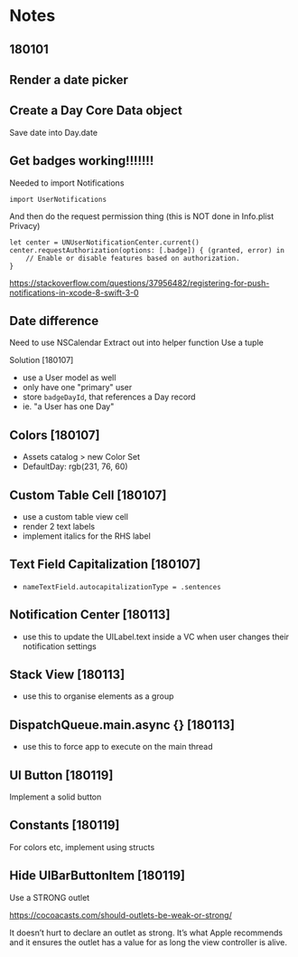 # Notes

## 180101
## Render a date picker



## Create a Day Core Data object

Save date into Day.date



## Get badges working!!!!!!!
Needed to import Notifications
```
import UserNotifications
```

And then do the request permission thing (this is NOT done in Info.plist
Privacy)
```
let center = UNUserNotificationCenter.current()
center.requestAuthorization(options: [.badge]) { (granted, error) in
    // Enable or disable features based on authorization.
}
```

https://stackoverflow.com/questions/37956482/registering-for-push-notifications-in-xcode-8-swift-3-0



## Date difference
Need to use NSCalendar
Extract out into helper function
Use a tuple


Solution [180107]
- use a User model as well
- only have one "primary" user
- store `badgeDayId`, that references a Day record
- ie. "a User has one Day"

## Colors [180107]
- Assets catalog > new Color Set
- DefaultDay: rgb(231, 76, 60)


## Custom Table Cell [180107]
- use a custom table view cell
- render 2 text labels
- implement italics for the RHS label


## Text Field Capitalization [180107]
- `nameTextField.autocapitalizationType = .sentences`

## Notification Center [180113]
- use this to update the UILabel.text inside a VC when user changes their
  notification settings

## Stack View [180113]
- use this to organise elements as a group

## DispatchQueue.main.async {} [180113]
- use this to force app to execute on the main thread

## UI Button [180119]
Implement a solid button


## Constants [180119]
For colors etc, implement using structs

## Hide UIBarButtonItem [180119]
Use a STRONG outlet

https://cocoacasts.com/should-outlets-be-weak-or-strong/

It doesn’t hurt to declare an outlet as strong. It’s what Apple recommends and it ensures the outlet has a value for as long the view controller is alive.

